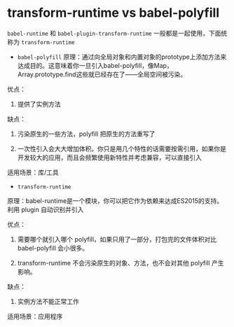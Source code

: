 
transform-runtime vs babel-polyfill
======

`babel-runtime` 和 `babel-plugin-transform-runtime` 一般都是一起使用，下面统称为 `transform-runtime`

- `babel-polyfill` 
原理：通过向全局对象和内置对象的prototype上添加方法来达成目的。这意味着你一旦引入babel-polyfill，像Map，Array.prototype.find这些就已经存在了——全局空间被污染。

优点：

1. 提供了实例方法

缺点：

1. 污染原生的一些方法，polyfill 把原生的方法重写了

2. 一次性引入会大大增加体积。你只是用几个特性的话需要按需引用，如果你是开发较大的应用，而且会频繁使用新特性并考虑兼容，可以直接引入

适用场景：库/工具

- `transform-runtime` 

原理：babel-runtime是一个模块，你可以把它作为依赖来达成ES2015的支持。利用 plugin 自动识别并引入

优点：

1. 需要哪个就引入哪个 polyfill，如果只用了一部分，打包完的文件体积对比 babel-polyfill 会小很多。

2. transform-runtime 不会污染原生的对象、方法，也不会对其他 polyfill 产生影响。

缺点：

1. 实例方法不能正常工作

适用场景：应用程序

